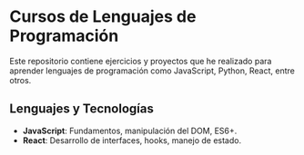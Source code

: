 # Cursos de Lenguajes de Programación

Este repositorio contiene ejercicios y proyectos que he realizado para aprender lenguajes de programación como JavaScript, Python, React, entre otros.

## Lenguajes y Tecnologías

- **JavaScript**: Fundamentos, manipulación del DOM, ES6+.
- **React**: Desarrollo de interfaces, hooks, manejo de estado.
